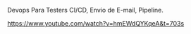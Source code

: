 Devops Para Testers CI/CD, Envio de E-mail, Pipeline.

https://www.youtube.com/watch?v=hmEWdQYKqeA&t=703s